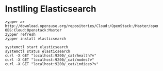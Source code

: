 Instlling Elasticsearch
=======================
  
    zypper ar  http://download.opensuse.org/repositories/Cloud:/OpenStack:/Master/openSUSE_Leap_42.3/ OBS:Cloud:Openstack:Master
    zypper refresh
    zypper install elasticsearch
  
    systemctl start elasticsearch
    systemctl status elasticsearch
    curl -X GET "localhost:9200/_cat/health?v"
    curl -X GET "localhost:9200/_cat/nodes?v"
    curl -X GET "localhost:9200/_cat/indices?v"


